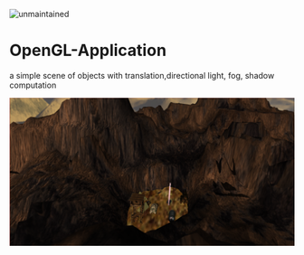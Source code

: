 ![unmaintained](http://img.shields.io/badge/status-unmaintained-red.png)
# OpenGL-Application
a simple scene of objects with translation,directional light, fog, shadow computation

![Preview](UngureanuFlorin-Catalin_30434.png)

